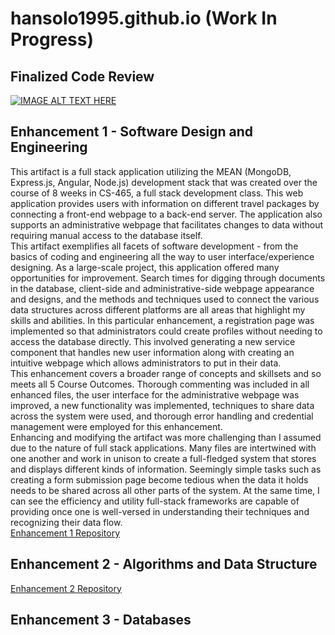# hansolo1995.github.io (Work In Progress)

## Finalized Code Review
[![IMAGE ALT TEXT HERE](https://img.youtube.com/vi/j_bJwbsMZYc/0.jpg)](https://www.youtube.com/watch?v=j_bJwbsMZYc)

## Enhancement 1 - Software Design and Engineering

This artifact is a full stack application utilizing the MEAN (MongoDB, Express.js, Angular, Node.js) development stack that was created over the course of 8 weeks in CS-465, a full stack development class. This web application provides users with information on different travel packages by connecting a front-end webpage to a back-end server. The application also supports an administrative webpage that facilitates changes to data without requiring manual access to the database itself.
<br>
This artifact exemplifies all facets of software development - from the basics of coding and engineering all the way to user interface/experience designing. As a large-scale project, this application offered many opportunities for improvement. Search times for digging through documents in the database, client-side and administrative-side webpage appearance and designs, and the methods and techniques used to connect the various data structures across different platforms are all areas that highlight my skills and abilities. In this particular enhancement, a registration page was implemented so that administrators could create profiles without needing to access the database directly. This involved generating a new service component that handles new user information along with creating an intuitive webpage which allows administrators to put in their data.
<br>
This enhancement covers a broader range of concepts and skillsets and so meets all 5 Course Outcomes. Thorough commenting was included in all enhanced files, the user interface for the administrative webpage was improved, a new functionality was implemented, techniques to share data across the system were used, and thorough error handling and credential management were employed for this enhancement.
<br>
Enhancing and modifying the artifact was more challenging than I assumed due to the nature of full stack applications. Many files are intertwined with one another and work in unison to create a full-fledged system that stores and displays different kinds of information. Seemingly simple tasks such as creating a form submission page become tedious when the data it holds needs to be shared across all other parts of the system. At the same time, I can see the efficiency and utility full-stack frameworks are capable of providing once one is well-versed in understanding their techniques and recognizing their data flow.
<br>
<a href="[https://web.site](https://github.com/hansolo1995/cs465-fullstack/tree/CS499Enhancement1)">Enhancement 1 Repository</a>

## Enhancement 2 - Algorithms and Data Structure
<a href="[https://web.site](https://github.com/hansolo1995/cs465-fullstack/tree/CS499Enhancement2)">Enhancement 2 Repository</a>

## Enhancement 3 - Databases
